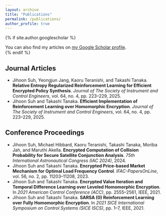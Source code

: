```yaml
---
layout: archive
title: "Publications"
permalink: /publications/
author_profile: true
---
```


{% if site.author.googlescholar %}
<div class="wordwrap">
  You can also find my articles on <a href="{{ site.author.googlescholar }}">my Google Scholar profile</a>.
</div>
{% endif %}

<!-- Start of grouped publication list -->

<h2>Journal Articles</h2>
<ul>
  <li>Jihoon Suh, Yeongjun Jang, Kaoru Teranishi, and Takashi Tanaka. <strong>Relative Entropy Regularized Reinforcement Learning for Efficient Encrypted Policy Synthesis</strong>. <em>Journal of The Society of Instrument and Control Engineers</em>, vol. 64, no. 4, pp. 223–229, 2025.</li>
  <li>Jihoon Suh and Takashi Tanaka. <strong>Efficient Implementation of Reinforcement Learning over Homomorphic Encryption</strong>. <em>Journal of The Society of Instrument and Control Engineers</em>, vol. 64, no. 4, pp. 223–229, 2025.</li>
</ul>

<h2>Conference Proceedings</h2>
<ul>
  <li>Jihoon Suh, Michael Hibbard, Kaoru Teranishi, Takashi Tanaka, Moriba Jah, and Maruthi Akella. <strong>Encrypted Computation of Collision Probability for Secure Satellite Conjunction Analysis</strong>. <em>75th International Astronautical Congress (IAC 2024)</em>, 2024.</li>

  <li>Jihoon Suh and Takashi Tanaka. <strong>Encrypted Price-based Market Mechanism for Optimal Load Frequency Control</strong>. <em>IFAC-PapersOnLine</em>, vol. 56, no. 2, pp. 11203–11208, 2023.</li>
    
  <li>Jihoon Suh and Takashi Tanaka. <strong>Encrypted Value Iteration and Temporal Difference Learning over Leveled Homomorphic Encryption</strong>. In <em>2021 American Control Conference (ACC)</em>, pp. 2555–2561, IEEE, 2021.</li>

  <li>Jihoon Suh and Takashi Tanaka. <strong>SARSA (0) Reinforcement Learning over Fully Homomorphic Encryption</strong>. In <em>2021 SICE International Symposium on Control Systems (SICE ISCS)</em>, pp. 1–7, IEEE, 2021.</li>
</ul>